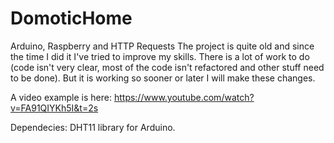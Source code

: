 # DomoticHome
Arduino, Raspberry and HTTP Requests
The project is quite old and since the time I did it I've tried to improve my skills. There is a lot of work to do (code isn't very clear, most of the code isn't refactored and other stuff need to be done). But it is working so sooner or later I will make these changes.

A video example is here:
https://www.youtube.com/watch?v=FA91QIYKh5I&t=2s

Dependecies:
  DHT11 library for Arduino.
